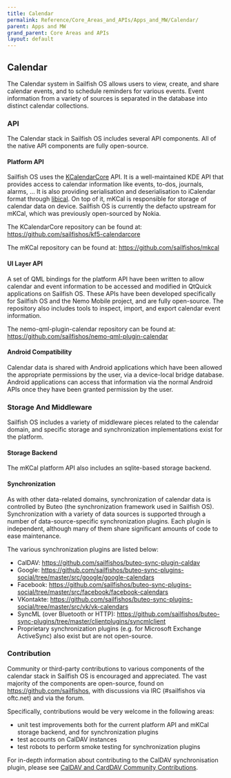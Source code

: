 ```yaml
---
title: Calendar
permalink: Reference/Core_Areas_and_APIs/Apps_and_MW/Calendar/
parent: Apps and MW
grand_parent: Core Areas and APIs
layout: default
---
```


## Calendar

The Calendar system in Sailfish OS allows users to view, create, and share calendar events, and to schedule reminders for various events. Event information from a variety of sources is separated in the database into distinct calendar collections.

### API

The Calendar stack in Sailfish OS includes several API components. All of the native API components are fully open-source.

#### Platform API

Sailfish OS uses the [KCalendarCore](https://invent.kde.org/frameworks/kcalendarcore) API. It is a well-maintained KDE API that provides access to calendar information like events, to-dos, journals, alarms, ... It is also providing serialisation and deserialisation to iCalendar format through [libical](https://github.com/libical/libical). On top of it, mKCal is responsible for storage of calendar data on device. Sailfish OS is currently the defacto upstream for mKCal, which was previously open-sourced by Nokia.

The KCalendarCore repository can be found at: <https://github.com/sailfishos/kf5-calendarcore>

The mKCal repository can be found at: <https://github.com/sailfishos/mkcal>

#### UI Layer API

A set of QML bindings for the platform API have been written to allow calendar and event information to be accessed and modified in QtQuick applications on Sailfish OS. These APIs have been developed specifically for Sailfish OS and the Nemo Mobile project, and are fully open-source. The repository also includes tools to inspect, import, and export calendar event information.

The nemo-qml-plugin-calendar repository can be found at: <https://github.com/sailfishos/nemo-qml-plugin-calendar>

#### Android Compatibility

Calendar data is shared with Android applications which have been allowed the appropriate permissions by the user, via a device-local bridge database. Android applications can access that information via the normal Android APIs once they have been granted permission by the user.

### Storage And Middleware

Sailfish OS includes a variety of middleware pieces related to the calendar domain, and specific storage and synchronization implementations exist for the platform.

#### Storage Backend

The mKCal platform API also includes an sqlite-based storage backend.

#### Synchronization

As with other data-related domains, synchronization of calendar data is controlled by Buteo (the synchronization framework used in Sailfish OS). Synchronization with a variety of data sources is supported through a number of data-source-specific synchronization plugins. Each plugin is independent, although many of them share significant amounts of code to ease maintenance.

The various synchronization plugins are listed below:

  - CalDAV: <https://github.com/sailfishos/buteo-sync-plugin-caldav>
  - Google: <https://github.com/sailfishos/buteo-sync-plugins-social/tree/master/src/google/google-calendars>
  - Facebook: <https://github.com/sailfishos/buteo-sync-plugins-social/tree/master/src/facebook/facebook-calendars>
  - VKontakte: <https://github.com/sailfishos/buteo-sync-plugins-social/tree/master/src/vk/vk-calendars>
  - SyncML (over Bluetooth or HTTP): <https://github.com/sailfishos/buteo-sync-plugins/tree/master/clientplugins/syncmlclient>
  - Proprietary synchronization plugins (e.g. for Microsoft Exchange ActiveSync) also exist but are not open-source.

### Contribution

Community or third-party contributions to various components of the calendar stack in Sailfish OS is encouraged and appreciated. The vast majority of the components are open-source, found on <https://github.com/sailfishos>, with discussions via IRC (#sailfishos via oftc.net) and via the forum.

Specifically, contributions would be very welcome in the following areas:

  - unit test improvements both for the current platform API and mKCal storage backend, and for synchronization plugins
  - test accounts on CalDAV instances
  - test robots to perform smoke testing for synchronization plugins

For in-depth information about contributing to the CalDAV synchronisation plugin, please see [CalDAV and CardDAV Community Contributions](/Develop/Collaborate/CalDAV_and_CardDAV_Community_Contributions).
